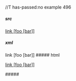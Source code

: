 //T has-passed:no
example 496
##### src
[link [foo [bar]]][ref]

[ref]: /uri
##### xml
<?xml version="1.0" encoding="UTF-8"?>
<!DOCTYPE document SYSTEM "CommonMark.dtd">
<document xmlns="http://commonmark.org/xml/1.0">
  <paragraph>
    <link destination="/uri" title="">
      <text>link [foo [bar]]</text>
    </link>
  </paragraph>
</document>
##### html
<p><a href="/uri">link [foo [bar]]</a></p>
#####
